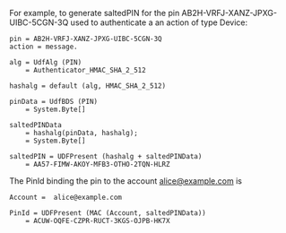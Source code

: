 

For example, to generate saltedPIN for the pin
AB2H-VRFJ-XANZ-JPXG-UIBC-5CGN-3Q used to authenticate a an action of type Device:

~~~~
pin = AB2H-VRFJ-XANZ-JPXG-UIBC-5CGN-3Q
action = message.

alg = UdfAlg (PIN)
    = Authenticator_HMAC_SHA_2_512

hashalg = default (alg, HMAC_SHA_2_512)

pinData = UdfBDS (PIN)
    = System.Byte[]

saltedPINData 
    = hashalg(pinData, hashalg);
    = System.Byte[]

saltedPIN = UDFPresent (hashalg + saltedPINData)
    = AA57-FIMW-AKOY-MFB3-OTHO-2TQN-HLRZ
~~~~

The PinId binding the pin to the account alice@example.com is

~~~~
Account =  alice@example.com 

PinId = UDFPresent (MAC (Account, saltedPINData))
    = ACUW-OQFE-CZPR-RUCT-3KGS-OJPB-HK7X
~~~~

